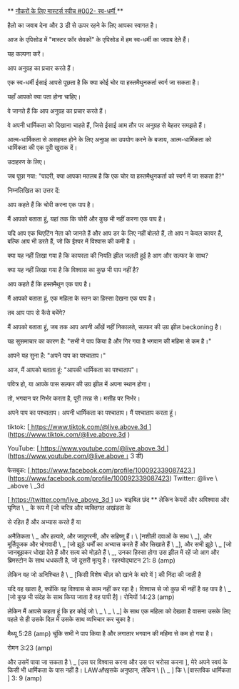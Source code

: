 ** <u> नौकरों के लिए मास्टर्स स्पीच \#002-
स्व-धर्मी </u> **

हैलो का जवाब देना और 3 डी से ऊपर रहने के लिए आपका स्वागत है।

आज के एपिसोड में "मास्टर फॉर सेवकों" के एपिसोड में हम
स्व-धर्मी का जवाब देते हैं।

यह कल्पना करें।

आप अनुग्रह का प्रचार करते हैं।

एक स्व-धर्मी ईसाई आपसे पूछता है कि क्या कोई चोर या हस्तमैथुनकर्ता
स्वर्ग जा सकता है।

यहाँ आपको क्या पता होना चाहिए।

वे जानते हैं कि आप अनुग्रह का प्रचार करते हैं।

वे अपनी धार्मिकता को दिखाना चाहते हैं, जिसे ईसाई आम तौर पर
अनुग्रह से बेहतर समझते हैं।

आत्म-धार्मिकता से असहमत होने के लिए अनुग्रह का उपयोग करने के बजाय,
आत्म-धार्मिकता को धार्मिकता की एक पूरी खुराक दें।

उदाहरण के लिए।

जब पूछा गया: "पादरी, क्या आपका मतलब है कि एक चोर या हस्तमैथुनकर्ता
को स्वर्ग में जा सकता है?"

निम्नलिखित का उत्तर दें:

आप कहते हैं कि चोरी करना एक पाप है।

मैं आपको बताता हूं, यहां तक ​​कि चोरी और कुछ भी नहीं करना एक पाप है।

यदि आप एक थिएटिंग नेता को जानते हैं और आप डर के लिए नहीं बोलते हैं, तो आप
न केवल कायर हैं, बल्कि आप भी डरते हैं, जो कि ईश्वर में विश्वास की कमी है
।

क्या यह नहीं लिखा गया है कि कायरता की नियति झील जलती हुई है
आग और सल्फर के साथ?

क्या यह नहीं लिखा गया है कि विश्वास का कुछ भी पाप नहीं है?

आप कहते हैं कि हस्तमैथुन एक पाप है।

मैं आपको बताता हूं, एक महिला के स्तन का हिस्सा देखना एक पाप है।

तब आप पाप से कैसे बचेंगे?

मैं आपको बताता हूं, जब तक आप अपनी आँखें नहीं निकालते, सल्फर की उग्र झील
beckoning है।

यह सुसमाचार का कारण है: "सभी ने पाप किया है और गिर गया है
भगवान की महिमा से कम है।"

आपने यह सुना है: "अपने पाप का पश्चाताप।"

आज, मैं आपको बताता हूं: "आपकी धार्मिकता का पश्चाताप"।

पवित्र हो, या आपके पास सल्फर की उग्र झील में अपना स्थान होगा।

तो, भगवान पर निर्भर करता है, पूरी तरह से। मसीह पर निर्भर।

अपने पाप का पश्चाताप। अपनी धार्मिकता का पश्चाताप। मैं पश्चाताप करता हूं।

tiktok:
[<u> https://www.tiktok.com/@live.above.3d </u>] (https://www.tiktok.com/@live.above.3d )

YouTube:
[<u> https://www.youtube.com/@live.above.3d </u>] (https://www.youtube.com/@live.above। 3 डी)

फेसबुक:
[<u> https://www.facebook.com/profile/100092339087423 </u>] (https://www.facebook.com/profile/100092339087423) Twitter: @live \ _above \ _3d

[<u> https://twitter.com/live_above_3d </u>] u> बाइबिल छंद </u> **
लेकिन केयरों और अविश्वास और घृणित \ _ के रूप में [जो चरित्र और व्यक्तिगत अखंडता के

से रहित हैं और अभ्यास करते हैं या

अनैतिकता \ _ और हत्यारे, और जादूगरनी, और सहिष्णु हैं। \ [नशीली दवाओं के साथ \ _],
और मूर्तिपूजक और भोगवादी \ _ [जो झूठे धर्मों का अभ्यास करते हैं और सिखाते हैं \ _],
और सभी झूठे \ _ [जो जानबूझकर धोखा देते हैं और सत्य को मोड़ते हैं \ _, उनका हिस्सा
होगा
उस झील में रहें जो आग और ब्रिमस्टोन के साथ धधकती है, जो
दूसरी मृत्यु है।
रहस्योद्घाटन 21: 8 (amp)

लेकिन वह जो अनिश्चित है \ _ [किसी विशेष चीज़ को खाने के बारे में \] की निंदा की जाती है

यदि वह खाता है, क्योंकि वह विश्वास से काम नहीं कर रहा है।
विश्वास से जो कुछ भी नहीं है वह पाप है \ _ [जो कुछ भी संदेह के साथ किया जाता है वह पापी है]।
रोमियों 14:23 (amp)

लेकिन मैं आपसे कहता हूं कि हर कोई जो \ _ \ _ \ _] के साथ एक महिला को देखता है    वासना उसके लिए पहले से ही उसके दिल में उसके साथ व्यभिचार कर चुका है।

मैथ्यू 5:28 (amp)
चूंकि सभी ने पाप किया है और लगातार भगवान की महिमा से कम हो गया है।

रोमन 3:23 (amp)

और उसमें पाया जा सकता है \ _ [उस पर विश्वास करना और उस पर भरोसा करना \], मेरे अपने स्वयं के किसी भी   धार्मिकता के पास नहीं है।  LAW*और*इसके अनुष्ठान, लेकिन \ [\ _ \] कि \ [वास्तविक धार्मिकता \]                3: 9 (amp)


